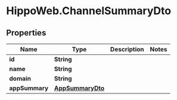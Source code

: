 # HippoWeb.ChannelSummaryDto

## Properties

Name | Type | Description | Notes
------------ | ------------- | ------------- | -------------
**id** | **String** |  | 
**name** | **String** |  | 
**domain** | **String** |  | 
**appSummary** | [**AppSummaryDto**](AppSummaryDto.md) |  | 


